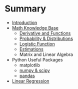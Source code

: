 # Summary

* [Introduction](README.md)
* [Math Knowledge Base](chapter1.md)
  * [Derivative and Functions](chapter1/derivative-and-functions.md)
  * [Probability & Distributions](chapter1/probability.md)
  * [Logistic Function](chapter1/logistic-function.md)
  * [Estimations](chapter1/estimations.md)
  * Matrix and Linear Algebra
* Python Useful Packages
  * matplotlib
  * [numpy & scipy](numpy-and-scipy.md)
  * [pandas](pandas.md)
* [Linear Regression](linear-regression.md)

